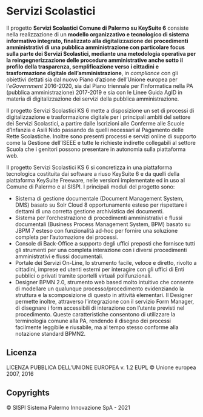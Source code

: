 # Servizi Scolastici
Il progetto **Servizi Scolastici Comune di Palermo su KeySuite 6** consiste nella realizzazione di un **modello organizzativo e tecnologico di sistema informativo integrato, finalizzato alla digitalizzazione dei procedimenti amministrativi di una pubblica amministrazione con particolare focus sulla parte dei Servizi Scolastici, mediante una metodologia operativa per la reingegnerizzazione delle procedure amministrative anche sotto il profilo della trasparenza, semplificazione verso i cittadini e trasformazione digitale dell’amministrazione**, in *compliance* con gli obiettivi dettati sia dal nuovo Piano d’azione dell’Unione europea per l’*eGovernment* 2016-2020, sia dal Piano triennale per l’informatica nella PA (pubblica amministrazione) 2017-2019 e sia con le Linee Guida AgID in materia di digitalizzazione dei servizi della pubblica amministrazione.

Il progetto Servizi Scolastici KS 6 mette a disposizione un set di processi di digitalizzazione e trasformazione digitale per i principali ambiti del settore dei Servizi Scolastici, a partire dalle Iscrizioni alle Conferme alle Scuole d’Infanzia e Asili Nido passando da quelli necessari al Pagamento delle Rette Scolastiche. Inoltre sono presenti processi e servizi online di supporto come la Gestione dell’ISEEE e tutte le richieste indirette collegabili al settore Scuola che i genitori possono presentare in autonomia sulla piattaforma web.

Il progetto Servizi Scolastici KS 6 si concretizza in una piattaforma tecnologica costituita dai software a riuso KeySuite 6 e da quelli della piattaforma KeySuite Freeware, nelle versioni implementate ed in uso al Comune di Palermo e al SISPI. I principali moduli del progetto sono:

- Sistema di gestione documentale (Document Management System, DMS) basato su Solr Cloud 8 opportunamente esteso per rispettare i dettami di una corretta gestione archivistica dei documenti.
- Sistema per l’orchestrazione di procedimenti amministrativi e flussi documentali (Business Process Management System, BPM) basato su JBPM 7 esteso con funzionalità ad-hoc per fornire una soluzione completa per l’automazione dei processi.
- Console di Back-Office a supporto degli uffici preposti che fornisce tutti gli strumenti per una completa interazione con i diversi procedimenti amministrativi e flussi documentali.
- Portale dei Servizi On-Line, lo strumento facile, veloce e diretto, rivolto a cittadini, imprese ed utenti esterni per interagire con gli uffici di Enti pubblici o privati tramite sportelli virtuali polifunzionali.
- Designer BPMN 2.0, strumento web based molto intuitivo che consente di modellare un qualunque processo/procedimento evidenziando la struttura e la scomposizione di questo in attività elementari. Il Designer permette inoltre, attraverso l’integrazione con il servizio Form Manager, di disegnare i form accessibili di interazione con l’utente previsti nel procedimento. Queste caratteristiche consentono di utilizzare la terminologia comune alla PA, rendendo il disegno dei processi facilmente leggibile e riusabile, ma al tempo stesso conforme alla notazione standard BPMN2.

## Licenza

LICENZA PUBBLICA DELL'UNIONE EUROPEA v. 1.2 
EUPL © Unione europea 2007, 2016

## Copyrights

© SISPI Sistema Palermo Innovazione SpA - 2021

